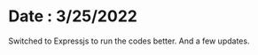 Date : 3/25/2022
================

Switched to Expressjs to run the codes better. And a few updates.
